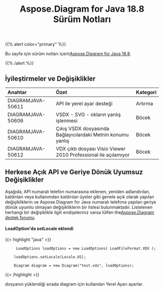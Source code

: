 ﻿---
title: Aspose.Diagram for Java 18.8 Sürüm Notları
type: docs
weight: 50
url: /tr/java/aspose-diagram-for-java-18-8-release-notes/
---
{{% alert color="primary" %}} 

 Bu sayfa için sürüm notları içerir[Aspose.Diagram for Java 18.8](https://docs.aspose.com/diagram/java/aspose-diagram-for-java-18-8-release-notes/).

{{% /alert %}} 
## **İyileştirmeler ve Değişiklikler**

|**Anahtar**|**Özet**|**Kategori**|
|:- |:- |:- |
|DIAGRAMJAVA-50611|API ile yerel ayar desteği|Artırma|
|DIAGRAMJAVA-50606|VSDX - SVG - okların yanlış işlenmesi|Böcek|
|DIAGRAMJAVA-50610|Çıkış VSDX dosyasında Bağlayıcılardaki Metnin konumu yanlış|Böcek|
|DIAGRAMJAVA-50612|VDX çıktı dosyası Visio Viewer 2010 Professional ile açılamıyor|Böcek|
## **Herkese Açık API ve Geriye Dönük Uyumsuz Değişiklikler**
Aşağıda, API numaralı telefon numarasına eklenen, yeniden adlandırılan, kaldırılan veya kullanımdan kaldırılan üyeler gibi genele açık olarak yapılan değişikliklerin ve Aspose.Diagram for Java numaralı telefona yapılan geriye dönük uyumlu olmayan değişikliklerin bir listesi bulunmaktadır. Listelenen herhangi bir değişiklikle ilgili endişeleriniz varsa lütfen the[Aspose.Diagram destek forumu](https://forum.aspose.com/c/diagram/17).
#### **LoadOption'da setLocale eklendi**
{{< highlight "java" >}}

         LoadOptions loadOptions = new LoadOptions( LoadFileFormat.VDX ); 

        loadOptions.setLocale(Locale.US);

        Diagram diagram = new Diagram("test.vdx", loadOptions); 

{{< /highlight >}}

dosyanın yüklendiği sırada diagram için kullanılan Yerel Ayarı ayarlar.
